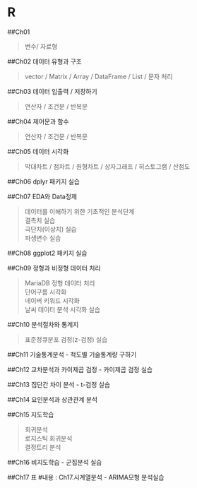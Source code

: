 # R

##Ch01
> 변수/ 자료형   

##Ch02 데이터 유형과 구조
> vector / Matrix / Array / DataFrame / List / 문자 처리

##Ch03 데이터 입출력 / 저장하기
> 연산자 / 조건문 / 반복문

##Ch04 제어문과 함수
> 연산자 / 조건문 / 반복문   

##Ch05 데이터 시각화
> 막대차트 / 점차트 / 원형차트 / 상자그래프 / 히스토그램 / 산점도

##Ch06 dplyr 패키지 실습

##Ch07 EDA와 Data정제
> 데이터를 이해하기 위한 기초적인 분석단계      
> 결측치 실습    
>극단치(이상치) 실습   
>파생변수 실습 

##Ch08 ggplot2 패키지 실습

##Ch09 정형과 비정형 데이터 처리
>MariaDB 정형 데이터 처리   
>단어구름 시각화   
>네이버 키워드 시각화   
>날씨 데이터 분석 시각화 실습   

##Ch10 분석절차와 통계지
> 표준정큐분포 검정(z-검정) 실습   

##Ch11 기술통계분석 - 척도별 기술통계량 구하기

##Ch12 교차분석과 카이제곱 검정 - 카이제곱 검정 실습

##Ch13 집단간 차이 분석 - t-검정 실습

##Ch14 요인분석과 상관관계 분석

##Ch15 지도학습
>회귀분석   
>로지스틱 회귀분석   
>결정트리 분석   

##Ch16 비지도학습 - 군집분석 실습

##Ch17 표
#내용 : Ch17.시계열분석 - ARIMA모형 분석실습
